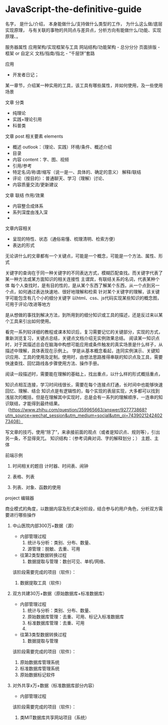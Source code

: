 # JavaScript-the-definitive-guide

名字，
是什么/介绍，
本身能做什么/支持做什么类型的工作，
为什么这么做/底层实现原理，
与有关联的事物的共同点与差异点，分析方向有能做什么/功能、实现原理、。

服务器属性
应用架构/实现框架与工具
网站结构/功能架构 - 总分分分
页面排版 - 框架 or 自定义
文档/指南/指北 - “千层饼”套路


应用
- 开发者日记；

某一章节，介绍某一种实用的工具，该工具有哪些属性，并如何使用，及一些使用场景

文章 分类
- 纯理论
- 实践+理论引用
- 科普类

文章 post 相关要素 elements
- 概述 outlook：（理论、实践）环境/条件、概述介绍
- 目录
- 内容 content：字、图、视频
- 引用/参考
- 特定名词/称谓/缩写（说一是一、具体的、确定的意义）  解释/联结
- 评论（按目的）：普通聊天、学习（理解）讨论、
- 内容质量交流/更新建议


文章 联结 作用/效果
- 内容整合成体系
- 系列深度由浅入深
- 


文章内容相关
- 呈现的特性、状态（通俗易懂、梳理清明、检索方便）
- 表达的形式

无论讲什么的文章都有一个关键点，可能是一个概念，可能是一个方法、属性、形式

关键字的查询在于同一种关键字的不同表达方式，模糊匹配查找。而关键字代表了某一种方法或某方面知识的相关连接性
主谓宾，有联结关系的名词，代表某种个体
每个人查找时，是有目的性的，是从某个东西了解某个东西，从一个点到另一个点，如何通过表达快速地、很好地理解和检索
针对某个关键字的理解，该关键字可能包含有几个小的细分关键字
以html、css、js代码实现某些知识的概念图，可用于评论/改进等地方

是从想做的事找到解决方法，到所用到的细分知识或工具的描述，还是反过来以某个工具来引出如何使用。

看完一系列较详细的教程或课本知识后，复习需要记忆的关键部分，实现的方式，重新浏览复习，关键点总结，关键点文档介绍无实例效果总结。
阅读某一知识点时，对于其描述总会在脑海中构想可能应用或条件触发的真实场景是什么样子，从描述中理解，具体表现在示例上。
学是从基本概念看起，连同实例演示、关键知识应用、工具的使用及定制。使用时，由想法思路推得串联的知识点及工具，需要快速查找、回忆路线各步骤使用方法、操作手册。

阅读一段描述时，需要能在理解的基础上，找出重点，以什么样的形式概括重点，

知识点相互连接，学习时间线很长，需要在每个连接点打通，长时间中也能够快速回忆、理解、结合
知识点是有逻辑性的，每个实现的表层实现，大多都可以找到浅层次的概括，但是在理解其中实现时，总是会有一系列的理解顺序，一连串的知识联结，才能得到最终结果。（https://www.zhihu.com/question/359965663/answer/927773868?utm_source=wechat_session&utm_medium=social&utm_oi=743902124240273408）


写文章的技巧，使用“除了”，来承接前面的观点（或者是知识点、规则等），引出另一条，不显得突兀。
知识结构：（参考词典对词、字的解释划分；）
主题、主体

前端示例
1. 时间相关的题目
    计时器、时间表、闹钟

2. 表格、列表

3. 列表、对象、函数的使用
    

project 
编辑器



商业模式的角度，以数据内容及形式来分阶段，结合参与的用户角色，分析双方需要进行哪些操作

1. 中山医院内部300万+数据（源）
    - 内部管理过程
        1. 统计与分析：类别、分布、数量、
        2. 源管理：脱敏、去重、可用
    - 往第2类型数据转换过程
        1. 数据提取与管理：数创可见、单机/网络、

    该阶段需要完成的项目（软件）：
    1. 数据提取工具（软件）

2. 双方共建30万+数据（原始数据库+标准数据库）
    - 内部管理过程
        1. 统计与分析：类别、分布、数量、
        2. 原始数据库管理：去重、可用、标记入标准数据库
        3. 标准数据库管理：去重、可用
        4. 
    - 往第3类型数据转换过程
        1. 数据提取与管理

    该阶段需要完成的项目（软件）：
    1. 原始数据库管理系统
    2. 标准数据库管理系统
    3. 原始数据标记软件

3. 对外共享x万+数据（标准数据库部分内容）
    - 内部管理过程

    该阶段需要完成的项目（软件）：
    1. 类MIT数据库共享网站项目（系统）


















